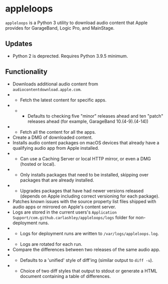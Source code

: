 # appleloops
`appleloops` is a Python 3 utility to download audio content that Apple provides for GarageBand, Logic Pro, and MainStage.

## Updates
- Python 2 is deprected. Requires Python 3.9.5 minimum.

## Functionality
- Downloads additional audio content from `audiocontentdownload.apple.com`.
- - Fetch the latest content for specific apps.
- - - Defaults to checking five "minor" releases ahead and ten "patch" releases ahead (for example, GarageBand 10.(4-9).(4-14))
- - Fetch all the content for all the apps.
- Create a DMG of downloaded content.
- Installs audio content packages on macOS devices that already have a qualifying audio app from Apple installed.
- - Can use a Caching Server or local HTTP mirror, or even a DMG (hosted or local).
- - Only installs packages that need to be installed, skipping over packages that are already installed.
- - Upgrades packages that have had newer versions released (depends on Apple including correct versioning for each package).
- Patches known issues with the source property list files shipped with audio apps or mirrored on Apple's content server.
- Logs are stored in the current users's `Application Support/com.github.carlashley/appleloops/logs` folder for non-deployment runs.
- - Logs for deployment runs are written to `/var/logs/appleloops.log`.
- - Logs are rotated for each run.
- Compare the differences between two releases of the same audio app.
- - Defaults to a 'unified' style of diff'ing (similar output to `diff -u`).
- - Choice of two diff styles that output to stdout or generate a HTML document containing a table of differences.

